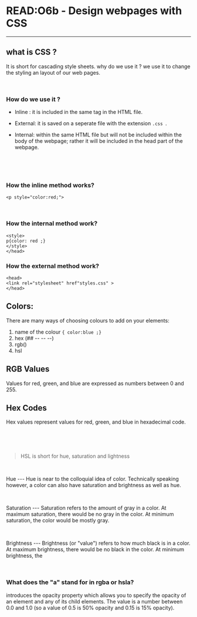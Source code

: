 # READ:O6b - Design webpages with CSS
---

## **what is CSS ?**
It is short for cascading style sheets.
why do we use it ? we use it to change the styling an layout of our web pages.
<p>&nbsp;</p>

### How do we use it ?
- Inline : it is included in the same tag in the HTML file.

- External: it is saved on a seperate file with the extension `.css `.

- Internal: within the same HTML file but will not be included within the body of the webpage; rather it will be included in the head part of the webpage.
<p>&nbsp;</p>

<p>&nbsp;</p>

### How the inline method works?<br>

`<p style="color:red;"> `

<p>&nbsp;</p>


### How the internal method work?<br>

``` <head>
<style>
p{color: red ;}
</style> 
</head>
```
### How the external method work?<br>
```
<head>
<link rel="stylesheet" href"styles.css" >
</head>
```

## Colors:

There are many ways of choosing colours to add on your elements:
1. name of the colour `{ color:blue ;}`
2. hex (## -- -- --)
3. rgb()
4. hsl


RGB Values
---
Values for red, green, and blue
are expressed as numbers
between 0 and 255.

Hex Codes
---
Hex values represent values
for red, green, and blue in
hexadecimal code.

<p>&nbsp;</p>
<p>&nbsp;</p>

> HSL is short for hue, saturation and lightness

<p>&nbsp;</p>
Hue
---
Hue is near to the colloquial idea
of color. Technically speaking
however, a color can also have
saturation and brightness as
well as hue.
<p>&nbsp;</p>
Saturation
---
Saturation refers to the amount
of gray in a color. At maximum
saturation, there would be no
gray in the color. At minimum
saturation, the color would be
mostly gray.
<p>&nbsp;</p>
Brightness
---
Brightness (or "value") refers
to how much black is in a color.
At maximum brightness, there
would be no black in the color.
At minimum brightness, the
<p>&nbsp;</p>


### **What does the "a" stand for in rgba or hsla?**
introduces the opacity
property which allows you to
specify the opacity of an element
and any of its child elements.
The value is a number between
0.0 and 1.0 (so a value of 0.5
is 50% opacity and 0.15 is 15%
opacity).


